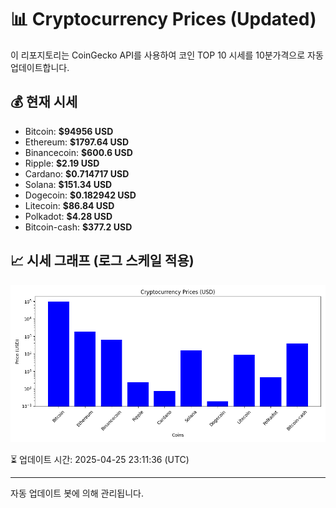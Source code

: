 
# 📊 Cryptocurrency Prices (Updated)

이 리포지토리는 CoinGecko API를 사용하여 코인 TOP 10 시세를 10분가격으로 자동 업데이트합니다.

## 💰 현재 시세
- Bitcoin: **$94956 USD**
- Ethereum: **$1797.64 USD**
- Binancecoin: **$600.6 USD**
- Ripple: **$2.19 USD**
- Cardano: **$0.714717 USD**
- Solana: **$151.34 USD**
- Dogecoin: **$0.182942 USD**
- Litecoin: **$86.84 USD**
- Polkadot: **$4.28 USD**
- Bitcoin-cash: **$377.2 USD**

## 📈 시세 그래프 (로그 스케일 적용)
![Crypto Prices](crypto_prices.png)

⏳ 업데이트 시간: 2025-04-25 23:11:36 (UTC)

---
자동 업데이트 봇에 의해 관리됩니다.
